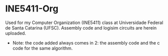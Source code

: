 # INE5411-Org
Used for my Computer Organization (INE5411) class at Universidade Federal de Santa Catarina (UFSC). Assembly code and logisim circuits are herein uploaded. 

- Note: the code added always comes in 2: the assembly code and the c code for the same algorithm. 
